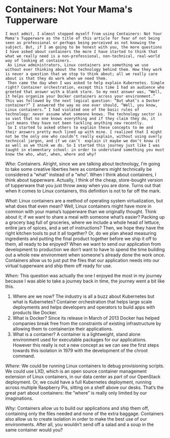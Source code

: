 # Containers: Not Your Mama's Tupperware

    I must admit, I almost stopped myself from using Containers: Not Your Mama's Tupperware as the title of this article for fear of not being seen as professional or perhaps being perceived as not knowing the subject. But, if I am going to be honest with you, the more questions I have asked about containers the more I have started to think that what we really need is a non-professional, non-technical, real-world way of looking at containers.
     As Linux administrators, Linux containers are something we use without ever thinking about the technology behind them. How they work is never a question that we stop to think about; all we really care about is that they do work when we need them. 
     Then came the day when I was asked to help explain Kubernetes. Simple right? Container orchestration, except this time I had an audience who greeted that answer with a blank stare. So my next answer was, “Well, it helps organize your Docker containers across your environment.” This was followed by the next logical question: “But what’s a Docker container?” I answered the way no one ever should, “Well, you know, Linux containers.” I had violated one of the basic rules of technology: never assume what someone knows. The technology sector is so vast that no one knows everything and if they claim they do, it just means they have not been tackling anything new recently. 
     So I started to asked others to explain these concepts to me and their answers pretty much lined up with mine. I realized that I might not be the only one who couldn’t really explain, without using overly technical jargon, and if we can’t  explain it maybe we don’t know it as well as we think we do. So I started this journey just like I was taught in elementary school: in order to understand something you must know the who, what, when, where and why? 
	
*Who:* Containers. Alright, since we are talking about technology, I’m going to take some 
creative liberties here as containers might technically be considered a “what” instead of a “who”. 
 When I think about containers, I think about tupperware. Actually, I think of the cheap, store-bought version of tupperware that you just throw away when you are done. Turns out that when it comes to Linux containers, this definition is not to far off the mark. 

*What:* Linux containers are a method of operating system virtualization, but what does that even mean? Well, Linux containers might have more in common with your mama’s tupperware  than we originally thought. Think about it; if we want to share a meal with someone what’s easier? Packing up a grocery bag full of groceries, where we include a whole head of lettuce, entire jars of spices, and a set of instructions? Then, we hope they have the right kitchen tools to put it all together?  Or, do we plan ahead measuring ingredients and putting the final product together before we ship it off to them, all ready to be enjoyed? 
     When we want to send our application from development to production we don’t want to have to spend the time building out a whole new environment when someone's already done the work once. Containers allow us to just put the files that our application needs into our virtual tupperware and ship them off ready for use.  

*When:* This question was actually the one I enjoyed the most in my journey because I was able to take a journey back in time, the journey went a bit like this.
1.	Where are we now? The industry is all a buzz about Kubernetes but what is Kubernetes?  Container orchestration that helps large scale deployments and helps developers and operators to build apps with products like Docker.
2.	What is Docker? Since its release in March of 2013  Docker has helped companies break free from the constraints of existing infrastructure by allowing them to containerize their applications.
3.	What is a container? A container is a lightweight, stand alone environment used for executable packages for our applications. However this really is not a new concept as we can see the first steps towards this isolation in 1979 with the development of the chroot command. 
 
 *Where:*  We could be running Linux containers to debug provisioning scripts. We could use LXD, which is an open source container management extension of Linux containers, in our data center as part of our OpenStack deployment. Or, we could have a full Kubernetes deployment, running across multiple Raspberry Pis, sitting on a shelf above our desks. That’s the great part about containers: the “where” is really only limited by our imaginations.

*Why:* Containers allow us to build our applications and ship them off, containing only the files needed and none of the extra baggage. Containers also allow us to create isolation in order to make the best use of our environments.  After all, you wouldn’t send off a salad and a soup in the same container would you? 
 
